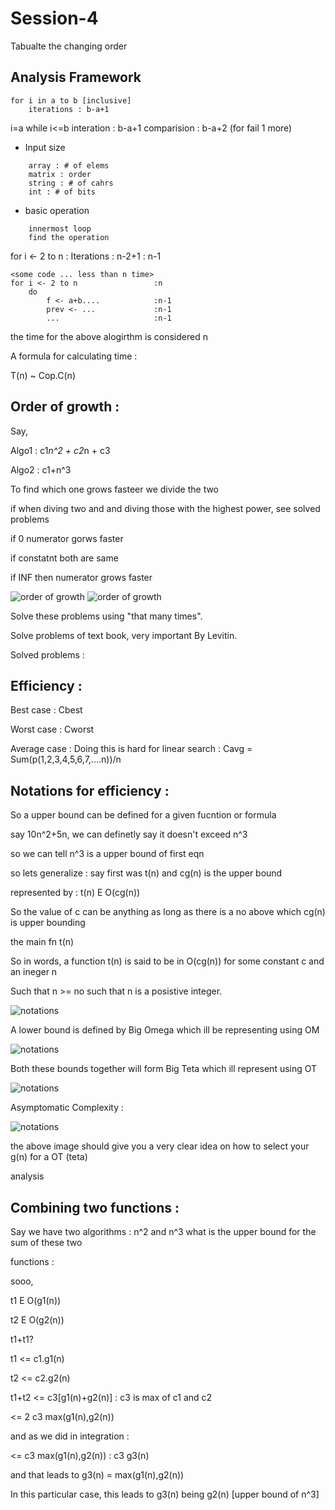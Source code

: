 # Session-4


Tabualte the changing order

## Analysis Framework

```
for i in a to b [inclusive]
    iterations : b-a+1
```
i=a
while i<=b
    interation : b-a+1
    comparision : b-a+2 (for fail 1 more)


- Input size
```
    array : # of elems
    matrix : order
    string : # of cahrs
    int : # of bits
 ```

- basic operation
```
    innermost loop
    find the operation
```

for i <- 2 to n : Iterations : n-2+1 : n-1

    <some code ... less than n time>
    for i <- 2 to n                 :n
        do 
            f <- a+b....            :n-1
            prev <- ...             :n-1
            ...                     :n-1
the time for the above alogirthm is considered n

A formula for calculating time : 

T(n) ~ Cop.C(n)

## Order of growth : 

Say,

Algo1 : c1*n^2 + c2*n + c3

Algo2 : c1+n^3

To find which one grows fasteer we divide the two

if when diving two and and diving those with the highest power, see solved problems

if 0 numerator gorws faster 

if constatnt both are same

if INF then numerator grows faster

![order of growth](./session-4_2.png)
![order of growth](./session-4_3.png)


Solve these problems using "that many times".

Solve problems of text book, very important By Levitin.

Solved problems : 



## Efficiency : 

Best case : Cbest

Worst case : Cworst

Average case : Doing this is hard 
    for linear search : 
    Cavg = Sum(p(1,2,3,4,5,6,7,....n))/n

## Notations for efficiency : 

So a upper bound can be defined for a given fucntion or formula

say 10n^2+5n, we can definetly say it doesn't exceed n^3

so we can tell n^3 is a upper bound of first eqn

so lets generalize : say first was t(n) and cg(n) is the upper bound 

represented by : t(n) E O(cg(n))

So the value of c can be anything as long as there is a no above which cg(n) is upper bounding

the main fn t(n)

So in words, a function t(n) is said to be in O(cg(n)) for some constant c and an ineger n

Such that n >= no such that n is a posistive integer.

![notations](./session-4_4.png)

A lower bound is defined by Big Omega which ill be representing using OM

![notations](./session-4_5.png)

Both these bounds together will form Big Teta which ill represent using OT

![notations](./session-4_6.png)

Asymptomatic Complexity : 

![notations](./session-4_7.png)

the above image should give you a very clear idea on how to select your g(n) for a OT (teta)

analysis


## Combining two functions : 

Say we have two algorithms : n^2 and n^3 what is the upper bound for the sum of these two

functions :

sooo,

t1 E O(g1(n))

t2 E O(g2(n))

t1+t1?

t1 <= c1.g1(n)

t2 <= c2.g2(n)

t1+t2 <= c3[g1(n)+g2(n)] : c3 is max of c1 and c2

<= 2 c3 max(g1(n),g2(n))

and as we did in integration : 

<= c3 max(g1(n),g2(n)) : c3 g3(n)

and that leads to g3(n) = max(g1(n),g2(n))

In this particular case, this leads to g3(n) being g2(n) [upper bound of n^3]



